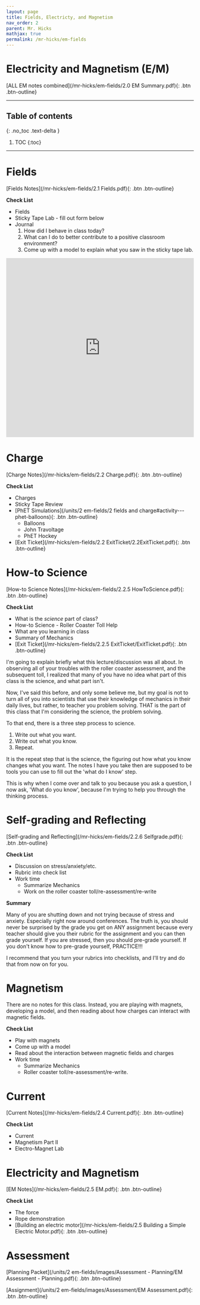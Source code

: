 ```yaml
---
layout: page
title: Fields, Electricty, and Magnetism
nav_order: 2
parent: Mr. Hicks
mathjax: true
permalink: /mr-hicks/em-fields
---
```


# Electricity and Magnetism (E/M)
[ALL EM notes combined](/mr-hicks/em-fields/2.0 EM Summary.pdf){: .btn .btn-outline}

---

<!-- table of contents for the page -->
## Table of contents
{: .no_toc .text-delta }

1. TOC
{:toc}

---

# Fields
[Fields Notes](/mr-hicks/em-fields/2.1 Fields.pdf){: .btn .btn-outline}

**Check List**
  * Fields
  * Sticky Tape Lab - fill out form below
  * Journal
    1. How did I behave in class today?
    2. What can I do to better contribute to a positive classroom environment?
    3. Come up with a model to explain what you saw in the sticky tape lab.

<iframe width="640px" height= "480px" src= "https://forms.office.com/Pages/ResponsePage.aspx?id=2pNwzRMrok2198ZQP0iNs31cX8DUQ_xEjrOkTCSQz29UODVDTjhRM0tUT1lNUUk0N0JBTEdCMFpMVi4u&embed=true" frameborder= "0" marginwidth= "0" marginheight= "0" style= "border: none; max-width:100%; max-height:100vh" allowfullscreen webkitallowfullscreen mozallowfullscreen msallowfullscreen> </iframe>

# Charge
[Charge Notes](/mr-hicks/em-fields/2.2 Charge.pdf){: .btn .btn-outline}

**Check List**
  * Charges
  * Sticky Tape Review
  * [PhET Simulations](/units/2 em-fields/2 fields and charge#activity---phet-balloons){: .btn .btn-outline}
    - Balloons
    - John Travoltage
    - PhET Hockey
  * [Exit Ticket](/mr-hicks/em-fields/2.2 ExitTicket/2.2ExitTicket.pdf){: .btn .btn-outline}

# How-to Science
[How-to Science Notes](/mr-hicks/em-fields/2.2.5 HowToScience.pdf){: .btn .btn-outline}

**Check List**
  * What is the _science_ part of class?
  * How-to Science - Roller Coaster Toll Help
  * What are you learning in class
  * Summary of Mechanics
  * [Exit Ticket](/mr-hicks/em-fields/2.2.5 ExitTicket/ExitTicket.pdf){: .btn .btn-outline}

I'm going to explain briefly what this lecture/discussion was all about.
In observing all of your troubles with the roller coaster assessment, and the subsequent toll, I realized that many of you have no idea what part of this class is the science, and what part isn't.

Now, I've said this before, and only some believe me, but my goal is not to turn all of you into scientists that use their knowledge of mechanics in their daily lives, but rather, to teacher you problem solving.  THAT is the part of this class that I'm considering the science, the problem solving.

To that end, there is a three step process to science.
1. Write out what you want.
2. Write out what you know.
3. Repeat.

It is the repeat step that is the science, the figuring out how what you know changes what you want.
The notes I have you take then are supposed to be tools you can use to fill out the 'what do I know' step.

This is why when I come over and talk to you because you ask a question, I now ask, 'What do you know', because I'm trying to help you through the thinking process.

# Self-grading and Reflecting
[Self-grading and Reflecting](/mr-hicks/em-fields/2.2.6 Selfgrade.pdf){: .btn .btn-outline}

**Check List**
  * Discussion on stress/anxiety/etc.
  * Rubric into check list
  * Work time
    - Summarize Mechanics
    - Work on the roller coaster toll/re-assessment/re-write

**Summary**

Many of you are shutting down and not trying because of stress and anxiety.
Especially right now around conferences.
The truth is, you should never be surprised by the grade you get on ANY assignment because every teacher should give you their rubric for the assignment and you can then grade yourself.
If you are stressed, then you should pre-grade yourself.
If you don't know how to pre-grade yourself, PRACTICE!!!

I recommend that you turn your rubrics into checklists, and I'll try and do that from now on for you.

# Magnetism
There are no notes for this class.
Instead, you are playing with magnets, developing a model, and then reading about how charges can interact with magnetic fields.

**Check List**
  * Play with magnets
  * Come up with a model
  * Read about the interaction between magnetic fields and charges
  * Work time
    - Summarize Mechanics
    - Roller coaster toll/re-assessment/re-write.

# Current
[Current Notes](/mr-hicks/em-fields/2.4 Current.pdf){: .btn .btn-outline}

**Check List**
  * Current
  * Magnetism Part II
  * Electro-Magnet Lab

# Electricity and Magnetism
[EM Notes](/mr-hicks/em-fields/2.5 EM.pdf){: .btn .btn-outline}

**Check List**
  * The force
  * Rope demonstration
  * [Building an electric motor](/mr-hicks/em-fields/2.5 Building a Simple Electric Motor.pdf){: .btn .btn-outline}

# Assessment
[Planning Packet](/units/2 em-fields/images/Assessment - Planning/EM Assessment - Planning.pdf){: .btn .btn-outline}

[Assignment](/units/2 em-fields/images/Assessment/EM Assessment.pdf){: .btn .btn-outline}